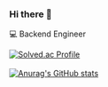 ### Hi there 👋

💻 Backend Engineer
<br>
<!--
**ParkYooJeong/ParkYooJeong** is a ✨ _special_ ✨ repository because its `README.md` (this file) appears on your GitHub profile.

Here are some ideas to get you started:

- 🔭 I’m currently working on ...
- 🌱 I’m currently learning ...
- 👯 I’m looking to collaborate on ...
- 🤔 I’m looking for help with ...
- 💬 Ask me about ...
- 📫 How to reach me: ...
- 😄 Pronouns: ...
- ⚡ Fun fact: ...
-->
[![Solved.ac Profile](http://mazassumnida.wtf/api/v2/generate_badge?boj=bakyj96)](https://solved.ac/bakyj96/)
<br>
<br>
[![Anurag's GitHub stats](https://github-readme-stats.vercel.app/api?username=ParkYooJeong)](https://github.com/anuraghazra/github-readme-stats)
